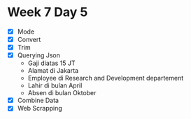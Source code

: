 # Week 7 Day 5
- [x] Mode
- [x] Convert
- [x] Trim
- [x] Querying Json
    - Gaji diatas 15 JT
    - Alamat di Jakarta
    - Employee di Research and Development departement
    - Lahir di bulan April
    - Absen di bulan Oktober
- [x] Combine Data
- [x] Web Scrapping